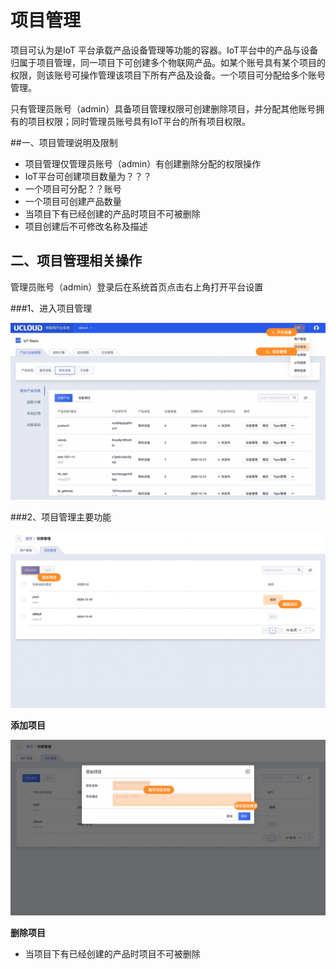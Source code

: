 # 项目管理

项目可认为是IoT 平台承载产品设备管理等功能的容器。IoT平台中的产品与设备归属于项目管理，同一项目下可创建多个物联网产品。如某个账号具有某个项目的权限，则该账号可操作管理该项目下所有产品及设备。一个项目可分配给多个账号管理。

只有管理员账号（admin）具备项目管理权限可创建删除项目，并分配其他账号拥有的项目权限；同时管理员账号具有IoT平台的所有项目权限。



##一、项目管理说明及限制

* 项目管理仅管理员账号（admin）有创建删除分配的权限操作
* IoT平台可创建项目数量为？？？
* 一个项目可分配？？账号
* 一个项目可创建产品数量
* 当项目下有已经创建的产品时项目不可被删除
* 项目创建后不可修改名称及描述



## 二、项目管理相关操作

管理员账号（admin）登录后在系统首页点击右上角打开平台设置

###1、进入项目管理

![图片](../../images/项目管理-1.png)



###2、项目管理主要功能

![图片](../../images/项目管理-2.png)



**添加项目**

![图片](../../images/项目管理-3.png)



**删除项目**

* 当项目下有已经创建的产品时项目不可被删除

